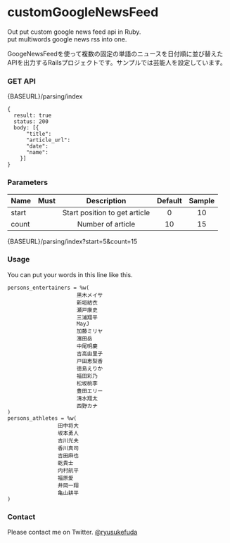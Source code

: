 # customGoogleNewsFeed

Out put custom google news feed api in Ruby.  
put multiwords google news rss into one.

GoogeNewsFeedを使って複数の固定の単語のニュースを日付順に並び替えた  
APIを出力するRailsプロジェクトです。サンプルでは芸能人を設定しています。

### GET API
 {BASEURL}/parsing/index



    {
      result: true
      status: 200
      body: [{
          "title":
          "article_url":
          "date":
          "name":
        }]
    }

### Parameters  
| Name       | Must | Description                   | Default | Sample |
|:-----------|-----:|:-----------------------------:|:-------:|:------:|
| start      |      | Start position to get article |    0    |   10   |
| count      |      | Number of article             |    10   |   15   |

{BASEURL}/parsing/index?start=5&count=15

### Usage
You can put your words in this line like this.



    persons_entertainers = %w(
                          黒木メイサ
                          新垣結衣
                          瀬戸康史
                          三浦翔平
                          MayJ
                          加藤ミリヤ
                          濱田岳
                          中尾明慶
                          吉高由里子
                          戸田恵梨香
                          徳島えりか
                          福田彩乃
                          松坂桃李
                          豊田エリー
                          清水翔太
                          西野カナ
    )
    persons_athletes = %w(
                    田中将大
                    坂本勇人
                    吉川光夫
                    香川真司
                    吉田麻也
                    乾貴士
                    内村航平
                    福原愛
                    井岡一翔
                    亀山耕平
    )

### Contact
Please contact me on Twitter.
[@ryusukefuda](https://twitter.com/ryusukefuda)
